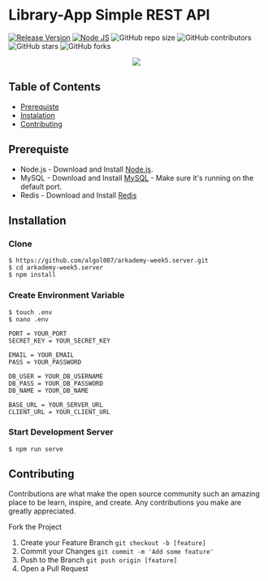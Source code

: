 # Library-App Simple REST API

[![Release Version](https://img.shields.io/badge/release-v.1.0-blue)](https://github.com/algol007/arkademy-week5.server/releases/tag/1.0) [![Node JS](https://img.shields.io/badge/Dependencies-Express%20JS-green)](https://nodejs.org/en/)
![GitHub repo size](https://img.shields.io/github/repo-size/algol007/arkademy-week5.server)
![GitHub contributors](https://img.shields.io/github/contributors/algol007/arkademy-week5.server)
![GitHub stars](https://img.shields.io/github/stars/algol007/arkademy-week5.server?style=social)
![GitHub forks](https://img.shields.io/github/forks/algol007/arkademy-week5.server?style=social)

<p align="center">
  <a href="https://nodejs.org/">
    <img src="https://cdn-images-1.medium.com/max/871/1*d2zLEjERsrs1Rzk_95QU9A.png">
  </a>
</p>

## Table of Contents
- [Prerequiste](#prerequiste)
- [Instalation](#installation)
- [Contributing](#contributing)

## Prerequiste
- Node.js - Download and Install [Node.js](https://nodejs.org/en/).
- MySQL - Download and Install [MySQL](https://www.mysql.com/downloads/) - Make sure it's running on the default port.
- Redis - Download and Install [Redis](https://redis.io/)

## Installation
### Clone
```
$ https://github.com/algol007/arkademy-week5.server.git
$ cd arkademy-week5.server
$ npm install
```

### Create Environment Variable
```
$ touch .env
$ nano .env
```

```
PORT = YOUR_PORT
SECRET_KEY = YOUR_SECRET_KEY

EMAIL = YOUR_EMAIL
PASS = YOUR_PASSWORD

DB_USER = YOUR_DB_USERNAME
DB_PASS = YOUR_DB_PASSWORD
DB_NAME = YOUR_DB_NAME

BASE_URL = YOUR_SERVER_URL
CLIENT_URL = YOUR_CLIENT_URL
```

### Start Development Server
```
$ npm run serve
```

## Contributing

Contributions are what make the open source community such an amazing place to be learn, inspire, and create. Any contributions you make are greatly appreciated.

Fork the Project
1. Create your Feature Branch  ```git checkout -b [feature]```
2. Commit your Changes ```git commit -m 'Add some feature'```
3. Push to the Branch ```git push origin [feature]```
4. Open a Pull Request
